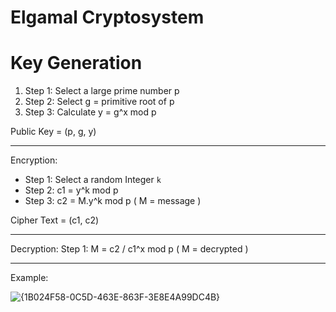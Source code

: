 # Elgamal Cryptosystem

# Key Generation


1. Step 1: Select a large prime number p <br>
2. Step 2: Select g = primitive root of p
3. Step 3: Calculate y = g^x mod p

Public Key = (p, g, y)

---

Encryption:
- Step 1: Select a random Integer `k`
- Step 2: c1 = y^k mod p
- Step 3: c2 = M.y^k mod p ( M  = message )

Cipher Text = (c1, c2)

--- 
Decryption:
Step 1: M = c2 / c1^x mod p ( M = decrypted )

--- 
Example:

![{1B024F58-0C5D-463E-863F-3E8E4A99DC4B}](https://github.com/user-attachments/assets/e2a16f10-b35d-4e9d-9c82-013c94eb5177)

